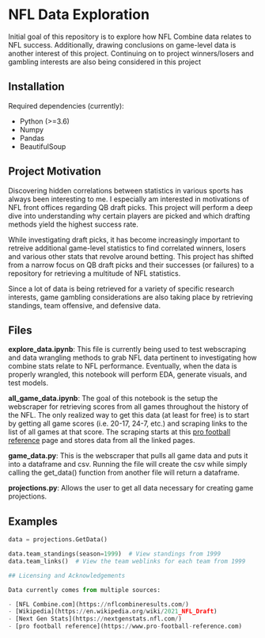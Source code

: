 # NFL Data Exploration
Initial goal of this repository is to explore how NFL Combine data relates to NFL success.  Additionally, drawing conclusions on game-level data is another interest of this project. Continuing on to project winners/losers and gambling interests are also being considered in this project

## Installation

Required dependencies (currently):

- Python (>=3.6)
- Numpy
- Pandas
- BeautifulSoup

## Project Motivation

Discovering hidden correlations between statistics in various sports has always been interesting to me. I especially am interested in motivations of NFL front offices regarding QB draft picks. This project will perform a deep dive into understanding why certain players are picked and which drafting methods yield the highest success rate.

While investigating draft picks, it has become increasingly important to retreive additional game-level statistics to find correlated winners, losers and various other stats that revolve around betting.  This project has shifted from a narrow focus on QB draft picks and their successes (or failures) to a repository for retrieving a multitude of NFL statistics.

Since a lot of data is being retrieved for a variety of specific research interests, game gambling considerations are also taking place by retrieving standings, team offensive, and defensive data.

## Files

**explore_data.ipynb**: This file is currently being used to test webscraping and data wrangling methods to grab NFL data pertinent to investigating how combine stats relate to NFL performance. Eventually, when the data is properly wrangled, this notebook will perform EDA, generate visuals, and test models.

**all_game_data.ipynb**: The goal of this notebook is the setup the webscraper for retrieving scores from all games throughout the history of the NFL.  The only realized way to get this data (at least for free) is to start by getting all game scores (i.e. 20-17, 24-7, etc.) and scraping links to the list of all games at that score.  The scraping starts at this [pro football reference](https://www.pro-football-reference.com/boxscores/game-scores.htm) page and stores data from all the linked pages.

**game_data.py**: This is the webscraper that pulls all game data and puts it into a dataframe and csv.  Running the file will create the csv while simply calling the get_data() function from another file will return a dataframe.

**projections.py**: Allows the user to get all data necessary for creating game projections.

## Examples

```python
data = projections.GetData()

data.team_standings(season=1999)  # View standings from 1999
data.team_links()  # View the team weblinks for each team from 1999

## Licensing and Acknowledgements

Data currently comes from multiple sources:

- [NFL Combine.com](https://nflcombineresults.com/)
- [Wikipedia](https://en.wikipedia.org/wiki/2021_NFL_Draft)
- [Next Gen Stats](https://nextgenstats.nfl.com/)
- [pro football reference](https://www.pro-football-reference.com)

